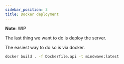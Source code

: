 ```yaml
---
sidebar_position: 3
title: Docker deployment
---
```


**Note**: WIP

The last thing we want to do is deploy the server.

The easiest way to do so is via docker.

```bash
docker build . -f Dockerfile.api -t mindwave:latest
```